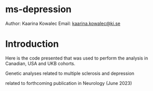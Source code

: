 # ms-depression

Author: Kaarina Kowalec Email: [kaarina.kowalec\@ki.se](mailto:kaarina.kowalec@ki.se)

# Introduction

Here is the code presented that was used to perform the analysis in Canadian, USA and UKB cohorts.

Genetic analyses related to multiple sclerosis and depression

related to forthcoming publication in Neurology (June 2023)
